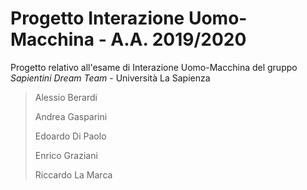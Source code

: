 # Progetto Interazione Uomo-Macchina - A.A. 2019/2020

Progetto relativo all'esame di Interazione Uomo-Macchina del gruppo _Sapientini Dream Team_ - Università La Sapienza

> Alessio Berardi
>
> Andrea Gasparini
>
> Edoardo Di Paolo
>
> Enrico Graziani
>
> Riccardo La Marca
